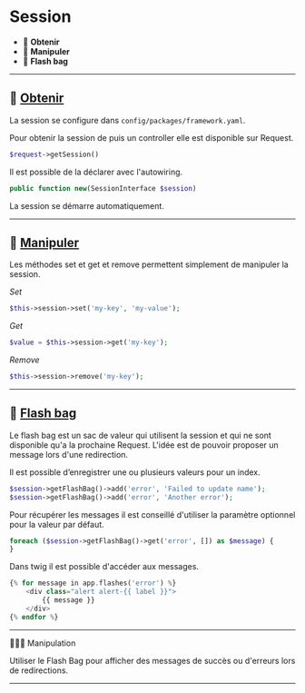 # Session

*  🔖 **Obtenir**
*  🔖 **Manipuler**
*  🔖 **Flash bag**

______

## 📑 [Obtenir](https://symfony.com/doc/current/session.html)

La session se configure dans `config/packages/framework.yaml`.

Pour obtenir la session de puis un controller elle est disponible sur Request.

```php
$request->getSession()
```

Il est possible de la déclarer avec l'autowiring.

```php
public function new(SessionInterface $session)
```

La session se démarre automatiquement.

______

## 📑 [Manipuler](https://symfony.com/doc/current/session.html#basic-usage)

Les méthodes set et get et remove permettent simplement de manipuler la session.

*Set*

```php
$this->session->set('my-key', 'my-value');
```

*Get*

```php
$value = $this->session->get('my-key');
```

*Remove*

```php
$this->session->remove('my-key');
```

___

## 📑 [Flash bag](https://symfony.com/doc/current/components/http_foundation/sessions.html#flash-messages)

Le flash bag est un sac de valeur qui utilisent la session et qui ne sont disponible qu'a la prochaine Request. L'idée est de pouvoir proposer un message lors d'une redirection.

Il est possible d’enregistrer une ou plusieurs valeurs pour un index.

```php
$session->getFlashBag()->add('error', 'Failed to update name');
$session->getFlashBag()->add('error', 'Another error');
```

Pour récupérer les messages il est conseillé d'utiliser la paramètre optionnel pour la valeur par défaut.

```php
foreach ($session->getFlashBag()->get('error', []) as $message) {
}
```

Dans twig il est possible d'accéder aux messages.

```php
{% for message in app.flashes('error') %}
    <div class="alert alert-{{ label }}">
        {{ message }}
    </div>
{% endfor %}
```
___

👨🏻‍💻 Manipulation

Utiliser le Flash Bag pour afficher des messages de succès ou d'erreurs lors de redirections.

___
